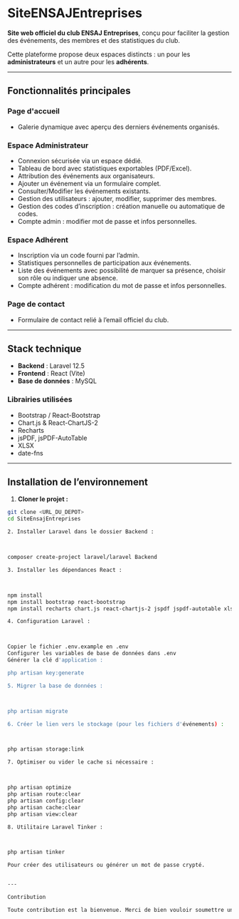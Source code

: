 # SiteENSAJEntreprises

**Site web officiel du club ENSAJ Entreprises**, conçu pour faciliter la gestion des événements, des membres et des statistiques du club.

Cette plateforme propose deux espaces distincts : un pour les **administrateurs** et un autre pour les **adhérents**.

---

## Fonctionnalités principales

### Page d'accueil
- Galerie dynamique avec aperçu des derniers événements organisés.

### Espace Administrateur
- Connexion sécurisée via un espace dédié.
- Tableau de bord avec statistiques exportables (PDF/Excel).
- Attribution des événements aux organisateurs.
- Ajouter un événement via un formulaire complet.
- Consulter/Modifier les événements existants.
- Gestion des utilisateurs : ajouter, modifier, supprimer des membres.
- Gestion des codes d’inscription : création manuelle ou automatique de codes.
- Compte admin : modifier mot de passe et infos personnelles.

### Espace Adhérent
- Inscription via un code fourni par l’admin.
- Statistiques personnelles de participation aux événements.
- Liste des événements avec possibilité de marquer sa présence, choisir son rôle ou indiquer une absence.
- Compte adhérent : modification du mot de passe et infos personnelles.

### Page de contact
- Formulaire de contact relié à l’email officiel du club.

---

## Stack technique

- **Backend** : Laravel 12.5  
- **Frontend** : React (Vite)  
- **Base de données** : MySQL  

### Librairies utilisées
- Bootstrap / React-Bootstrap  
- Chart.js & React-ChartJS-2  
- Recharts  
- jsPDF, jsPDF-AutoTable  
- XLSX  
- date-fns  

---
## Installation de l’environnement

1. **Cloner le projet :**

```bash
git clone <URL_DU_DEPOT>
cd SiteEnsajEntreprises

2. Installer Laravel dans le dossier Backend :



composer create-project laravel/laravel Backend

3. Installer les dépendances React :



npm install
npm install bootstrap react-bootstrap
npm install recharts chart.js react-chartjs-2 jspdf jspdf-autotable xlsx date-fns

4. Configuration Laravel :



Copier le fichier .env.example en .env
Configurer les variables de base de données dans .env
Générer la clé d'application :

php artisan key:generate

5. Migrer la base de données :



php artisan migrate

6. Créer le lien vers le stockage (pour les fichiers d'événements) :



php artisan storage:link

7. Optimiser ou vider le cache si nécessaire :



php artisan optimize
php artisan route:clear
php artisan config:clear
php artisan cache:clear
php artisan view:clear

8. Utilitaire Laravel Tinker :



php artisan tinker

Pour créer des utilisateurs ou générer un mot de passe crypté.


---

Contribution

Toute contribution est la bienvenue. Merci de bien vouloir soumettre une pull request ou ouvrir une issue pour proposer des modifications ou signaler un bug.
